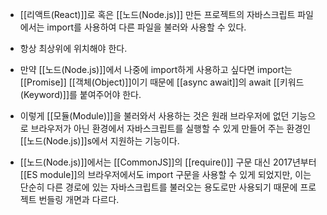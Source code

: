 - [[리액트(React)]]로 혹은 [[노드(Node.js)]] 만든 프로젝트의 자바스크립트 파일에서는 import를 사용하여 다른 파일을 불러와 사용할 수 있다.
- 항상 최상위에 위치해야 한다.

- 만약 [[노드(Node.js)]]에서 나중에 import하게 사용하고 싶다면 import는 [[Promise]] [[객체(Object)]]이기 때문에 [[async await]]의 await [[키워드(Keyword)]]를 붙여주어야 한다. 

- 이렇게 [[모듈(Module)]]을 불러와서 사용하는 것은 원래 브라우저에 없던 기능으로 브라우저가 아닌 환경에서 자바스크립트를 실행할 수 있게 만들어 주는 환경인 [[노드(Node.js)]]s에서 지원하는 기능이다.

- [[노드(Node.js)]]에서는 [[CommonJS]]의 [[require()]] 구문 대신 2017년부터 [[ES module]]의 브라우저에서도 import 구문을 사용할 수 있게 되었지만, 이는 단순히 다른 경로에 있는 자바스크립트를 불러오는 용도로만 사용되기 때문에 프로젝트 번들링 개면과 다르다.